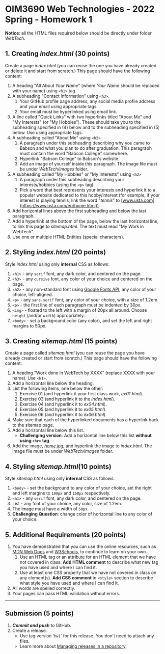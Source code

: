 # OIM3690 Web Technologies - 2022 Spring - Homework 1

**Notice**: all the HTML files required below should be directly under folder _WebTech_.

## 1. Creating _index.html_ (30 points)

Create a page _index.html_ (you can reuse the one you have already created or delete it and start from scratch.) This page should have the following content:

1. A heading "All About _Your Name_" (where _Your Name_ should be replaced with your name) using `<h1>` tag.
2. A subheading "Contact Information" using `<h3>`.
   1. Your GitHub profile page address, any social media profile address and your email using appropriate tags.
   2. Your email must be hyperlinked using email link.
3. A line called "Quick Links" with two hyperlinks titled "About Me" and "My Interests" (or "My Hobbies"). These should take you to the subheading specified in (4) below and to the subheading specified in (5) below. Use using appropriate tags.
4. A subheading called "About Me" using `<h2>`
   1. A paragraph under this subheading describing why you came to Babson and what you plan to do after graduation. This paragraph must contain the word "Babson College" somewhere.
   2. Hyperlink "Babson College" to Babson's website.
   3. Add an image of yourself inside this paragraph. The image file must be under *WebTech/images* folder.
5.  A subheading called "My Hobbies" or "My Interests" using `<h2>`
    1.  A paragraph under this subheading describing your interests/hobbies (using the `<p>` tag). 
    2.  Pick a word that best represents your interests and hyperlink it to a popular website dedicated to this hobby/interest (for example, if your interest is playing tennis, link the word "_tennis_" to [www.usta.com](https://www.usta.com/en/home.html)).
6.  Add horizontal lines above the first subheading and below the last paragraph. 
7.  Add a hyperlink at the bottom of the page, below the last horizontal line, to link this page to *sitemap.html*. The text must read "My Work in WebTech".
8.  Use one or multiple HTML Entities (special characters).

## 2. Styling _index.html_ (20 points)

Style _index.html_ using only **internal** CSS as follows:

1. `<h1>` - any `serif` font, any dark color, and centered on the page.
2. `<h3>` - any `cursive` font, any color of your choice and centered on the page.
3. `<h2>` - any non-standard font using [Google Fonts API](https://developers.google.com/fonts/docs/getting_started), any color of your choice, left-aligned.
4. `<p>` - any `sans-serif` font, any color of your choice, with a size of 1.2em.
5. `<p>` - the first line of each paragraph must be indented by 30px.
6. `<img>` - floated to the left with a margin of 20px all around. Choose `height` (and/or `width`) appropriately. 
7. `<body>` - set a background color (any color), and set the left and right margins to 50px.

## 3. Creating _sitemap.html_ (15 points)

Create a page called _sitemap.html_ (you can reuse the page you have already created or start from scratch.) This page should have the following content:

1. A heading "Work done in WebTech by XXXX" (replace XXXX with your name). Use `<h1>`.
2. Add a horizontal line below the heading.
3. List the following items, one below the other:
   1. Exercise 01 (and hyperlink it your first class work, _ex01.html_).
   2. Exercise 03 (and hyperlink it to the _index.html_).
   3. Exercise 04 (and hyperlink it to _ex04.html_).
   4. Exercise 05 (and hyperlink it to _ex05.html_).
   5. Exercise 06 (and hyperlink it to _ex06.html_).
4. Make sure that each of the hyperlinked documents has a hyperlink back to the sitemap page.
5. Add a horizontal line below this list. 
   - **Challenging version**: Add a horizontal line below this list **without using `<hr>` tag**.
6. Add the image, [_home.jpg_](https://raw.githubusercontent.com/OIM3690/resources/main/templates/images/home.jpg), and hyperlink the image to _index.html_. The image file must be under _WebTech/images_ folder.


## 4. Styling _sitemap.html_(10 points)

Style _sitemap.html_ using only **internal** CSS as follows:

1. `<body>` - set the background to any color of your choice, set the right and left margins to `100px` and `150px` respectively.
2. `<h1>` - any `serif` font, any dark color, and centered on the page.
3. List - any font of your choice, any color, size of 1.2em.
4. The image must have a width of `50px`.
5. **Challenging Question**: change color of horizontal line to any color of your choice.

## 5. Additional Requirements (20 points)
1. You have demonstrated that you can use the online resources, such as 
[MDN Web Docs](https://developer.mozilla.org/en-US/docs/Web/HTML) and [W3Schools](https://www.w3schools.com/), to continue to learn on your own.  
   1. Use an HTML tag or an attribute for an HTML element that we have not covered in class. **Add HTML comment** to describe what new tag you have used and where I can find it.
   2. Use at least one CSS property that we have not covered in class on any element(s). **Add CSS comment** in `<style>` section to describe what style you have used and where I can find it.
2. All words are spelled correctly. 
2. Your pages can pass HTML validation without errors.

---
## Submission (5 points)

1. ***Commit and push*** to GitHub. 
2. Create a release.
   - Use tag version '`hw1`' for this release. You don't need to attach any files. 
   - Learn more about [Managing releases in a repository](https://docs.github.com/en/github/administering-a-repository/releasing-projects-on-github/managing-releases-in-a-repository).

